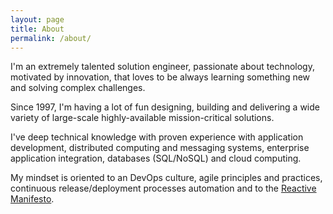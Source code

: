 ```yaml
---
layout: page
title: About
permalink: /about/
---
```

I'm an extremely talented solution engineer, passionate about technology, motivated by innovation, that loves to be always learning something new and solving complex challenges. 

Since 1997, I'm having a lot of fun designing, building and delivering a wide variety of large-scale highly-available mission-critical solutions.

I've deep technical knowledge with proven experience with application development, distributed computing and messaging systems, enterprise application integration, databases (SQL/NoSQL) and cloud computing. 

My mindset is oriented to an DevOps culture, agile principles and practices, continuous release/deployment processes automation and to the [Reactive Manifesto](/reactive-manifesto).

